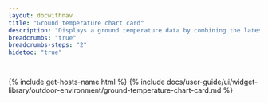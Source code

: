 ```yaml
---
layout: docwithnav
title: "Ground temperature chart card"
description: "Displays a ground temperature data by combining the latest and aggregated values with an optional simplified chart."
breadcrumbs: "true"
breadcrumbs-steps: "2"
hidetoc: "true"

---
```

{% include get-hosts-name.html %}
{% include docs/user-guide/ui/widget-library/outdoor-environment/ground-temperature-chart-card.md %}
